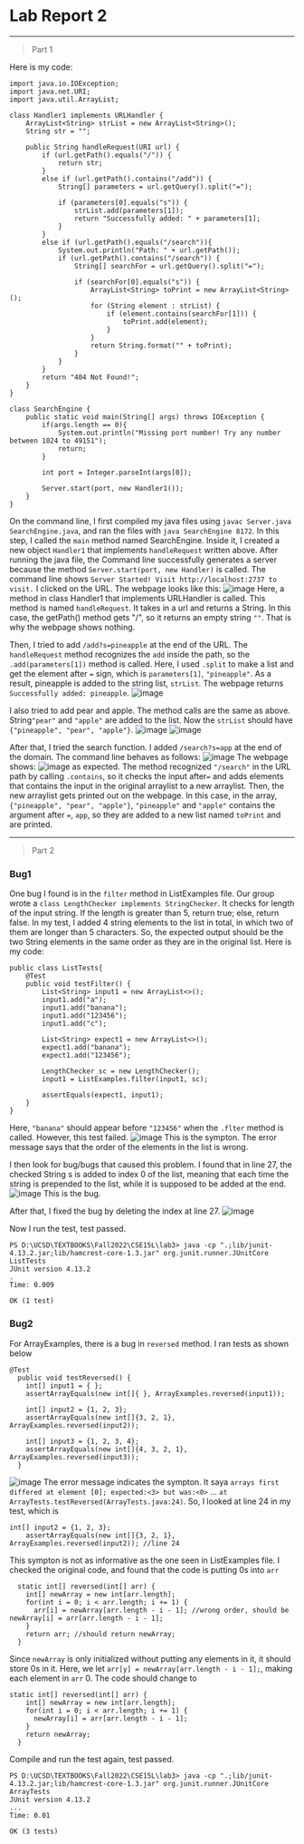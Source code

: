 # Lab Report 2
---
> Part 1

Here is my code:
```
import java.io.IOException;
import java.net.URI;
import java.util.ArrayList;

class Handler1 implements URLHandler {
    ArrayList<String> strList = new ArrayList<String>();
    String str = "";

    public String handleRequest(URI url) {
        if (url.getPath().equals("/")) {
            return str;
        } 
        else if (url.getPath().contains("/add")) {
            String[] parameters = url.getQuery().split("=");
            
            if (parameters[0].equals("s")) {
                strList.add(parameters[1]);
                return "Successfully added: " + parameters[1];
            }
        }
        else if (url.getPath().equals("/search")){
            System.out.println("Path: " + url.getPath());
            if (url.getPath().contains("/search")) {
                String[] searchFor = url.getQuery().split("=");

                if (searchFor[0].equals("s")) {
                    ArrayList<String> toPrint = new ArrayList<String>();
                    for (String element : strList) {
                        if (element.contains(searchFor[1])) {
                            toPrint.add(element);
                        }
                    }
                    return String.format("" + toPrint);
                }
            }
        }
        return "404 Not Found!";
    }
}

class SearchEngine {
    public static void main(String[] args) throws IOException {
        if(args.length == 0){
            System.out.println("Missing port number! Try any number between 1024 to 49151");
            return;
        }

        int port = Integer.parseInt(args[0]);

        Server.start(port, new Handler1());
    }
}
```
On the command line, I first compiled my java files using `javac Server.java SearchEngine.java`, and ran the files with `java SearchEngine 8172`.
In this step, I called the `main` method named SearchEngine. Inside it, I created a new object `Handler1` that implements `handleRequest` written above. 
After running the java file, the Command line successfully generates a server because the method `Server.start(port, new Handler)` is called. The command line shows `Server Started! Visit http://localhost:2737 to visit.`
I clicked on the URL. The webpage looks like this:
![image](empty.png)
Here, a method in class Handler1 that implements URLHandler is called. This method is named `handleRequest`. It takes in a url and returns a String. In this case, the getPath() method gets "/", so it returns an empty string `""`. That is why the webpage shows nothing.

Then, I tried to add `/add?s=pineapple` at the end of the URL. The `handleRequest` method recognizes the `add` inside the path, so the `.add(parameters[1])` method is called. Here, I used `.split` to make a list and get the element after `=` sign, which is `parameters[1]`, `"pineapple"`. As a result, pineapple is added to the string list, `strList`. The webpage returns `Successfully added: pineapple`.
![image](addPineapple.png)

I also tried to add pear and apple. The method calls are the same as above. String`"pear"` and `"apple"` are added to the list. Now the `strList` should have `{"pineapple", "pear", "apple"}`.
![image](addPear.png)
![image](addApple.png)

After that, I tried the search function. I added `/search?s=app` at the end of the domain. The command line behaves as follows:
![image](terminal.png)
The webpage shows:
![image](searchApp.png)
as expected.
The method recognized `"/search"` in the URL path by calling `.contains`, so it checks the input after`=` and adds elements that contains the input in the original arraylist to a new arraylist. Then, the new arraylist gets printed out on the webpage.
In this case, in the array, `{"pineapple", "pear", "apple"}`, `"pineapple"` and `"apple"` contains the argument after `=`, `app`, so they are added to a new list named `toPrint` and are printed.

---
> Part 2
### Bug1
One bug I found is in the `filter` method in ListExamples file. Our group wrote a `class LengthChecker implements StringChecker`. It checks for length of the input string. If the length is greater than 5, return true; else, return false. In my test, I added 4 string elements to the list in total, in which two of them are longer than 5 characters. So, the expected output should be the two String elements in the same order as they are in the original list.
Here is my code:
```
public class ListTests{
    @Test 
	public void testFilter() {
        List<String> input1 = new ArrayList<>();
        input1.add("a");
        input1.add("banana");
        input1.add("123456");
        input1.add("c");
        
        List<String> expect1 = new ArrayList<>();
        expect1.add("banana");
        expect1.add("123456");

        LengthChecker sc = new LengthChecker();
        input1 = ListExamples.filter(input1, sc);

        assertEquals(expect1, input1);
    }
}
```
Here, `"banana"` should appear before `"123456"` when the `.flter` method is called. However, this test failed.
![image](ListExampleFailure.png)
This is the sympton. The error message says that the order of the elements in the list is wrong.

I then look for bug/bugs that caused this problem. I found that in line 27, the checked String s is added to index 0 of the list, meaning that each time the string is prepended to the list, while it is supposed to be added at the end.
![image](ListBug.png)
This is the bug.

After that, I fixed the bug by deleting the index at line 27.
![image](ListFixed.png)

Now I run the test, test passed.
```
PS D:\UCSD\TEXTBOOKS\Fall2022\CSE15L\lab3> java -cp ".;lib/junit-4.13.2.jar;lib/hamcrest-core-1.3.jar" org.junit.runner.JUnitCore ListTests
JUnit version 4.13.2
.
Time: 0.009

OK (1 test)
```

### Bug2
For ArrayExamples, there is a bug in `reversed` method. I ran tests as shown below
```
@Test
  public void testReversed() {
    int[] input1 = { };
    assertArrayEquals(new int[]{ }, ArrayExamples.reversed(input1));

    int[] input2 = {1, 2, 3};
    assertArrayEquals(new int[]{3, 2, 1}, ArrayExamples.reversed(input2));

    int[] input3 = {1, 2, 3, 4};
    assertArrayEquals(new int[]{4, 3, 2, 1}, ArrayExamples.reversed(input3));
  }
```
![image](ArrayFailed.png)
The error message indicates the sympton. It saya `arrays first differed at element [0]; expected:<3> but was:<0>` ... `at ArrayTests.testReversed(ArrayTests.java:24)`. So, I looked at line 24 in my test, which is 
```
int[] input2 = {1, 2, 3};
    assertArrayEquals(new int[]{3, 2, 1}, ArrayExamples.reversed(input2)); //line 24
```
This sympton is not as informative as the one seen in ListExamples file. 
I checked the original code, and found that the code is putting 0s into `arr`
```
  static int[] reversed(int[] arr) {
    int[] newArray = new int[arr.length];
    for(int i = 0; i < arr.length; i += 1) {
      arr[i] = newArray[arr.length - i - 1]; //wrong order, should be newArray[i] = arr[arr.length - i - 1];
    }
    return arr; //should return newArray;
  }
```
Since `newArray` is only initialized without putting any elements in it, it should store 0s in it. Here, we let `arr[y] = newArray[arr.length - i - 1];`, making each element in `arr` 0.
The code should change to 
```
static int[] reversed(int[] arr) {
    int[] newArray = new int[arr.length];
    for(int i = 0; i < arr.length; i += 1) {
      newArray[i] = arr[arr.length - i - 1]; 
    }
    return newArray; 
  }
```
Compile and run the test again, test passed.
```
PS D:\UCSD\TEXTBOOKS\Fall2022\CSE15L\lab3> java -cp ".;lib/junit-4.13.2.jar;lib/hamcrest-core-1.3.jar" org.junit.runner.JUnitCore ArrayTests
JUnit version 4.13.2
...
Time: 0.01

OK (3 tests)
```